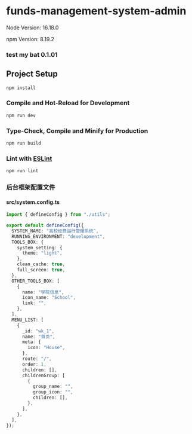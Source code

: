 # funds-management-system-admin
Node Version: 16.18.0

npm Version: 8.19.2

### test my bat 0.1.01

## Project Setup

```sh
npm install
```

### Compile and Hot-Reload for Development

```sh
npm run dev
```

### Type-Check, Compile and Minify for Production

```sh
npm run build
```

### Lint with [ESLint](https://eslint.org/)

```sh
npm run lint
```

### 后台框架配置文件

#### src/system.config.ts
```ts
import { defineConfig } from "./utils";

export default defineConfig({
  SYSTEM_NAME: "高校经费运行管理系统",
  RUNNING_ENVIRONMENT: "development",
  TOOLS_BOX: {
    system_setting: {
      theme: "light",
    },
    clean_cache: true,
    full_screen: true,
  },
  OTHER_TOOLS_BOX: [
    {
      name: "学院信息",
      icon_name: "School",
      link: "",
    },
  ],
  MENU_LIST: [
    {
      _id: "wk_1",
      name: "首页",
      meta: {
        icon: "House",
      },
      route: "/",
      order: 1,
      children: [],
      childrenGroup: [
        {
          group_name: "",
          group_icon: "",
          children: [],
        },
      ],
    },
  ],
});

```
